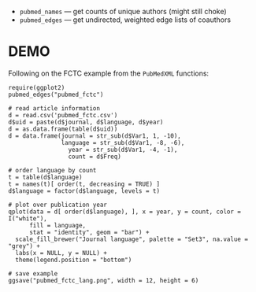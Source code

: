 * `pubmed_names` — get counts of unique authors (might still choke)
* `pubmed_edges` — get undirected, weighted edge lists of coauthors

# DEMO

Following on the FCTC example from the `PubMedXML` functions:

```{S}
require(ggplot2)
pubmed_edges("pubmed_fctc")

# read article information
d = read.csv('pubmed_fctc.csv')
d$uid = paste(d$journal, d$language, d$year)
d = as.data.frame(table(d$uid))
d = data.frame(journal = str_sub(d$Var1, 1, -10),
               language = str_sub(d$Var1, -8, -6),
                 year = str_sub(d$Var1, -4, -1),
                 count = d$Freq)

# order language by count
t = table(d$language)
t = names(t)[ order(t, decreasing = TRUE) ]
d$language = factor(d$language, levels = t)

# plot over publication year
qplot(data = d[ order(d$language), ], x = year, y = count, color = I("white"),
      fill = language,
      stat = "identity", geom = "bar") +
  scale_fill_brewer("Journal language", palette = "Set3", na.value = "grey") +
  labs(x = NULL, y = NULL) +
  theme(legend.position = "bottom")

# save example
ggsave("pubmed_fctc_lang.png", width = 12, height = 6)
```

